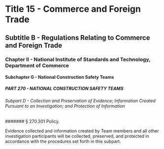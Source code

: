 
# Title 15 - Commerce and Foreign Trade
## Subtitle B - Regulations Relating to Commerce and Foreign Trade
### Chapter II - National Institute of Standards and Technology, Department of Commerce
#### Subchapter G - National Construction Safety Teams
##### PART 270 - NATIONAL CONSTRUCTION SAFETY TEAMS
###### Subpart D - Collection and Preservation of Evidence; Information Created Pursuant to an Investigation; and Protection of Information
####### § 270.301 Policy.

Evidence collected and information created by Team members and all other investigation participants will be collected, preserved, and protected in accordance with the procedures set forth in this subpart.
